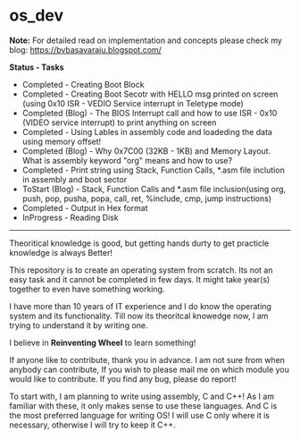 # os_dev

**Note:** For detailed read on implementation and concepts please check my blog: https://bvbasavaraju.blogspot.com/

**Status    -   Tasks**

* Completed         -   Creating Boot Block
* Completed         -   Creating Boot Secotr with HELLO msg printed on screen (using 0x10 ISR - VEDIO Service interrupt in Teletype mode)
* Completed (Blog)  -   The BIOS Interrupt call and how to use ISR - 0x10 (VIDEO service interrupt) to print anything on screen
* Completed         -   Using Lables in assembly code and loadeding the data using memory offset!
* Completed (Blog)  -   Why 0x7C00 (32KB - 1KB) and Memory Layout. What is assembly keyword "org" means and how to use?
* Completed         -   Print string using Stack, Function Calls, *.asm file inclution in assembly and boot sector
* ToStart   (Blog)  -   Stack, Function Calls and *.asm file inclusion(using org, push, pop, pusha, popa, call, ret, %include, cmp, jump instructions)
* Completed         -   Output in Hex format
* InProgress        -   Reading Disk

-------------------------------------------------------------------------------------------------------------------------

Theoritical knowledge is good, but getting hands durty to get practicle knowledge is always Better!

This repository is to create an operating system from scratch. Its not an easy task and it cannot be completed in few days. It might take year(s) together to even have something working. 

I have more than 10 years of IT experience and I do know the operating system and its functionality. Till now its theoritcal knowedge now, I am trying to understand it by writing one.

I believe in **Reinventing Wheel** to learn something!

If anyone like to contribute, thank you in advance. I am not sure from when anybody can contribute, If you wish to please mail me on which module you would like to contribute.
If you find any bug, please do report!

To start with, I am planning to write using assembly, C and C++! As I am familiar with these, it only makes sense to use these languages. And C is the most preferred language for writing OS! I will use C only where it is necessary, otherwise I will try to keep it C++.
